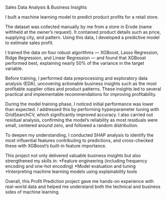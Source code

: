 Sales Data Analysis & Business Insights



I built a machine learning model to predict product profits for a retail store.

The dataset was collected manually by me from a store in Erode (name withheld at the owner’s request). 
It contained product details such as price, supplying city, and pattern. Using this data, I developed a predictive model to estimate sales profit.

I trained the data on four robust algorithms — XGBoost, Lasso Regression, Ridge Regression, and Linear Regression — and found that
 XGBoost performed best, explaining nearly 50% of the variance in the target variable.

Before training, I performed data preprocessing and exploratory data analysis (EDA), uncovering actionable business insights 
such as the most profitable supplier cities and product patterns. These insights led to several practical and implementable 
recommendations for improving profitability.

During the model training phase, I noticed initial performance was lower than expected. I addressed this by performing 
hyperparameter tuning with GridSearchCV, which significantly improved accuracy. I also carried out residual analysis, 
confirming the model’s reliability as most residuals were small, centered around zero, and followed a random distribution.

To deepen my understanding, I conducted SHAP analysis to identify the most influential features contributing to predictions, 
and cross-checked these with XGBoost’s built-in feature importance.

This project not only delivered valuable business insights but also strengthened my skills in:
    *Feature engineering (including frequency encoding and one-hot encoding)
    *Model evaluation and tuning
    *Interpreting machine learning models using explainability tools

Overall, this Profit Prediction project gave me hands-on experience with real-world data and helped me understand both the technical and business sides of machine learning.
